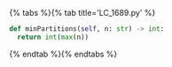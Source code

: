 {% tabs %}{% tab title='LC_1689.py' %}

```py
def minPartitions(self, n: str) -> int:
  return int(max(n))
```

{% endtab %}{% endtabs %}
